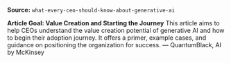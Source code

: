 **Source:** `what-every-ceo-should-know-about-generative-ai`

**Article Goal: Value Creation and Starting the Journey**
This article aims to help CEOs understand the value creation potential of generative AI and how to begin their adoption journey. It offers a primer, example cases, and guidance on positioning the organization for success. — QuantumBlack, AI by McKinsey
